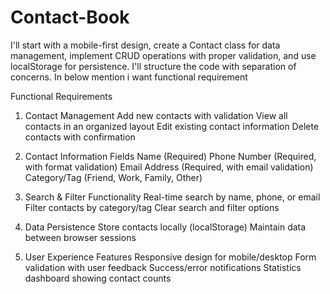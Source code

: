 # Contact-Book

I'll start with a mobile-first design, create a Contact class for data management, implement CRUD operations with proper validation, and use localStorage for persistence. I'll structure the code with separation of concerns. In below mention i want functional requirement 


Functional Requirements
1. Contact Management 
Add new contacts with validation
View all contacts in an organized layout
Edit existing contact information
Delete contacts with confirmation

2. Contact Information Fields
Name (Required)
Phone Number (Required, with format validation)
Email Address (Required, with email validation)
Category/Tag (Friend, Work, Family, Other)

3. Search & Filter Functionality
Real-time search by name, phone, or email
Filter contacts by category/tag
Clear search and filter options

4. Data Persistence
Store contacts locally (localStorage)
Maintain data between browser sessions

5. User Experience Features
Responsive design for mobile/desktop
Form validation with user feedback
Success/error notifications
Statistics dashboard showing contact counts
